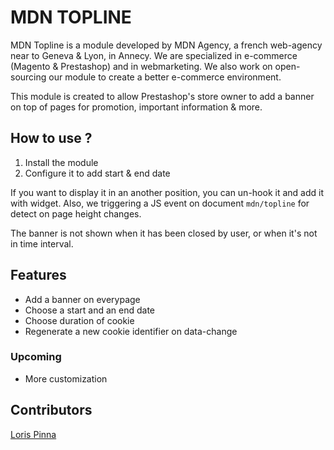 # MDN TOPLINE

MDN Topline is a module developed by MDN Agency, a french web-agency near to Geneva & Lyon, in Annecy. We are specialized in e-commerce (Magento & Prestashop) and in webmarketing. We also work on open-sourcing our module to create a better e-commerce environment.

This module is created to allow Prestashop's store owner to add a banner on top of pages for promotion, important information & more.

## How to use ?
1. Install the module
2. Configure it to add start & end date

If you want to display it in an another position, you can un-hook it and add it with widget.
Also, we triggering a JS event on document `mdn/topline` for detect on page height changes.

The banner is not shown when it has been closed by user, or when it's not in time interval.

## Features
- Add a banner on everypage
- Choose a start and an end date
- Choose duration of cookie
- Regenerate a new cookie identifier on data-change

### Upcoming 
- More customization 

## Contributors
[Loris Pinna](https://github.com/DevLoris)